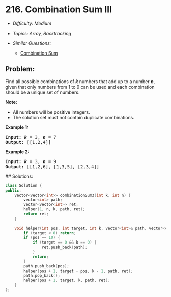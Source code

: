 # 216. Combination Sum III

* *Difficulty: Medium*

* *Topics: Array, Backtracking*

* *Similar Questions:*

  * [Combination Sum](combination-sum.md)

## Problem:

<div>
<p>Find all possible combinations of <i><b>k</b></i> numbers that add up to a number <i><b>n</b></i>, given that only numbers from 1 to 9 can be used and each combination should be a unique set of numbers.</p>

<p><strong>Note:</strong></p>

<ul>
	<li>All numbers will be positive integers.</li>
	<li>The solution set must not contain duplicate combinations.</li>
</ul>

<p><strong>Example 1:</strong></p>

<pre>
<strong>Input:</strong> <i><b>k</b></i> = 3, <i><b>n</b></i> = 7
<strong>Output:</strong> [[1,2,4]]
</pre>

<p><strong>Example 2:</strong></p>

<pre>
<strong>Input:</strong> <i><b>k</b></i> = 3, <i><b>n</b></i> = 9
<strong>Output:</strong> [[1,2,6], [1,3,5], [2,3,4]]
</pre>
</div>
## Solutions:

```c++
class Solution {
public:
    vector<vector<int>> combinationSum3(int k, int n) {
        vector<int> path;
        vector<vector<int>> ret;
        helper(1, n, k, path, ret);
        return ret;
    }
    
    void helper(int pos, int target, int k, vector<int>& path, vector<vector<int>>& ret) {
        if (target < 0) return;
        if (pos == 10) {
            if (target == 0 && k == 0) {
                ret.push_back(path);
            }
            return;
        }
        path.push_back(pos);
        helper(pos + 1, target - pos, k - 1, path, ret);
        path.pop_back();
        helper(pos + 1, target, k, path, ret);
    }
};
```
